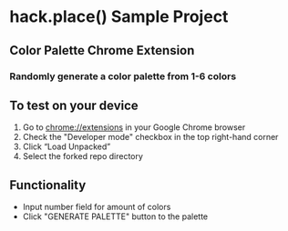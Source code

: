 # hack.place() Sample Project

## Color Palette Chrome Extension
### Randomly generate a color palette from 1-6 colors

## To test on your device
1. Go to [chrome://extensions](chrome://extensions) in your Google Chrome browser
2. Check the "Developer mode" checkbox in the top right-hand corner
3. Click “Load Unpacked”
4. Select the forked repo directory

## Functionality
- Input number field for amount of colors
- Click "GENERATE PALETTE" button to the palette